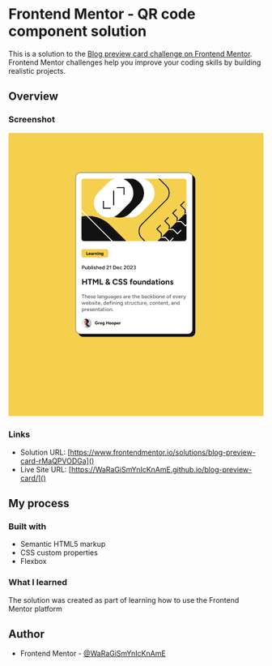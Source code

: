 # Frontend Mentor - QR code component solution

This is a solution to the [Blog preview card challenge on Frontend Mentor](https://www.frontendmentor.io/challenges/blog-preview-card-ckPaj01IcS). Frontend Mentor challenges help you improve your coding skills by building realistic projects.

## Overview

### Screenshot

![](./screenshot.png)

### Links

-   Solution URL: [https://www.frontendmentor.io/solutions/blog-preview-card-rMaQPVODGa]()
-   Live Site URL: [https://WaRaGiSmYnIcKnAmE.github.io/blog-preview-card/]()

## My process

### Built with

-   Semantic HTML5 markup
-   CSS custom properties
-   Flexbox

### What I learned

The solution was created as part of learning how to use the Frontend Mentor platform

## Author

-   Frontend Mentor - [@WaRaGiSmYnIcKnAmE](https://www.frontendmentor.io/profile/WaRaGiSmYnIcKnAmE)
